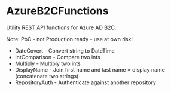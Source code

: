 # AzureB2CFunctions

Utility REST API functions for Azure AD B2C.

Note: PoC - not Production ready - use at own risk!

* DateCovert - Convert string to DateTime
* IntComparison - Compare two ints
* Multiply - Multiply two ints
* DisplayName - Join first name and last name = display name (concatenate two strings)
* RepositoryAuth - Authenticate against another repository

